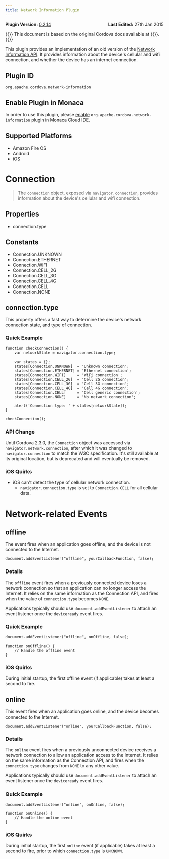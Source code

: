 ```yaml
---
title: Network Information Plugin
---
```


<div>
  <div  style="float: left;" align="left"><b>Plugin Version: </b><a href="https://github.com/apache/cordova-plugin-network-information/blob/master/RELEASENOTES.md#0214-dec-02-2014">0.2.14</a></div>   
  <div align="right" style="float: right;"><b>Last Edited:</b> 27th Jan 2015</div>
  <br/>
</div>

{{<note>}}
This document is based on the original Cordova docs available at {{<link title="Cordova Docs" href="https://github.com/apache/cordova-plugin-network-information">}}.
{{</note>}}

This plugin provides an implementation of an old version of the [Network
Information API](http://www.w3.org/TR/2011/WD-netinfo-api-20110607/). It
provides information about the device's cellular and wifi connection,
and whether the device has an internet connection.

Plugin ID
-------------

    org.apache.cordova.network-information

Enable Plugin in Monaca
-----------------------

In order to use this plugin, please [enable](/en/products_guide/monaca_ide/dependencies/cordova_plugin/#add-plugins)
`org.apache.cordova.network-information` plugin in Monaca Cloud IDE.

Supported Platforms
-------------------

-   Amazon Fire OS
-   Android
-   iOS

Connection
==========

> The `connection` object, exposed via `navigator.connection`, provides
> information about the device's cellular and wifi connection.

Properties
----------

-   connection.type

Constants
---------

-   Connection.UNKNOWN
-   Connection.ETHERNET
-   Connection.WIFI
-   Connection.CELL\_2G
-   Connection.CELL\_3G
-   Connection.CELL\_4G
-   Connection.CELL
-   Connection.NONE

connection.type
---------------

This property offers a fast way to determine the device's network
connection state, and type of connection.

### Quick Example

    function checkConnection() {
        var networkState = navigator.connection.type;

        var states = {};
        states[Connection.UNKNOWN]  = 'Unknown connection';
        states[Connection.ETHERNET] = 'Ethernet connection';
        states[Connection.WIFI]     = 'WiFi connection';
        states[Connection.CELL_2G]  = 'Cell 2G connection';
        states[Connection.CELL_3G]  = 'Cell 3G connection';
        states[Connection.CELL_4G]  = 'Cell 4G connection';
        states[Connection.CELL]     = 'Cell generic connection';
        states[Connection.NONE]     = 'No network connection';

        alert('Connection type: ' + states[networkState]);
    }

    checkConnection();

### API Change

Until Cordova 2.3.0, the `Connection` object was accessed via
`navigator.network.connection`, after which it was changed to
`navigator.connection` to match the W3C specification. It's still
available at its original location, but is deprecated and will
eventually be removed.

### iOS Quirks

-   iOS can't detect the type of cellular network connection.
    -   `navigator.connection.type` is set to `Connection.CELL` for all
        cellular data.

Network-related Events
======================

offline
-------

The event fires when an application goes offline, and the device is not
connected to the Internet.

    document.addEventListener("offline", yourCallbackFunction, false);

### Details

The `offline` event fires when a previously connected device loses a
network connection so that an application can no longer access the
Internet. It relies on the same information as the Connection API, and
fires when the value of `connection.type` becomes `NONE`.

Applications typically should use `document.addEventListener` to attach
an event listener once the `deviceready` event fires.

### Quick Example

    document.addEventListener("offline", onOffline, false);

    function onOffline() {
        // Handle the offline event
    }

### iOS Quirks

During initial startup, the first offline event (if applicable) takes at
least a second to fire.

online
------

This event fires when an application goes online, and the device becomes
connected to the Internet.

    document.addEventListener("online", yourCallbackFunction, false);

### Details

The `online` event fires when a previously unconnected device receives a
network connection to allow an application access to the Internet. It
relies on the same information as the Connection API, and fires when the
`connection.type` changes from `NONE` to any other value.

Applications typically should use `document.addEventListener` to attach
an event listener once the `deviceready` event fires.

### Quick Example

    document.addEventListener("online", onOnline, false);

    function onOnline() {
        // Handle the online event
    }

### iOS Quirks

During initial startup, the first `online` event (if applicable) takes
at least a second to fire, prior to which `connection.type` is
`UNKNOWN`.
